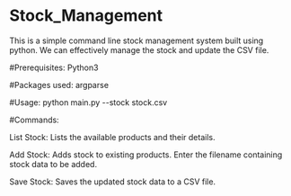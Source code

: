 # Stock_Management

This is a simple command line stock management system built using python. We can effectively manage the stock and update the CSV file.

#Prerequisites:
Python3

#Packages used:
argparse

#Usage:
python main.py --stock stock.csv

#Commands:

List Stock: Lists the available products and their details.

Add Stock: Adds stock to existing products. Enter the filename containing stock data to be added.

Save Stock: Saves the updated stock data to a CSV file.

